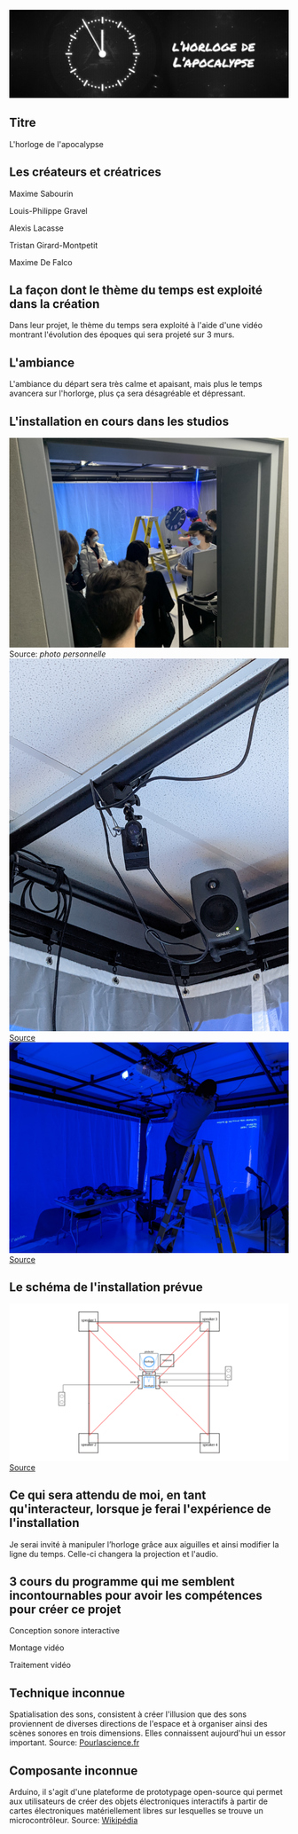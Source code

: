 ![banniere_page_projet.jpg](media_apocalypse/banniere_page_projet.jpg)
## Titre
L'horloge de l'apocalypse
## Les créateurs et créatrices
Maxime Sabourin

Louis-Philippe Gravel

Alexis Lacasse

Tristan Girard-Montpetit

Maxime De Falco

## La façon dont le thème du temps est exploité dans la création
Dans leur projet, le thème du temps sera exploité à l'aide d'une vidéo montrant l'évolution des époques qui sera projeté sur 3 murs.
## L'ambiance
L'ambiance du départ sera très calme et apaisant, mais plus le temps avancera sur l'horlorge, plus ça sera désagréable et dépressant.
## L'installation en cours dans les studios
![studio.jgp](media_apocalypse/studio.jpg) Source: *photo personnelle*
![camera.jgp](media_apocalypse/camera.jpg) [Source](https://tim-montmorency.com/2022/projets/L-horloge-de-l-apocalypse/docs/web/index.html)
![projecteurs.jpg](media_apocalypse/projecteurs.jpg) [Source](https://tim-montmorency.com/2022/projets/L-horloge-de-l-apocalypse/docs/web/index.html)
## Le schéma de l'installation prévue
![plantation.png](media_apocalypse/plantation.png) [Source](https://tim-montmorency.com/2022/projets/L-horloge-de-l-apocalypse/docs/web/index.html)
## Ce qui sera attendu de moi, en tant qu'interacteur, lorsque je ferai l'expérience de l'installation
Je serai invité à manipuler l’horloge grâce aux aiguilles et ainsi modifier la ligne du temps. Celle-ci changera la projection et l'audio.
## 3 cours du programme qui me semblent incontournables pour avoir les compétences pour créer ce projet
Conception sonore interactive

Montage vidéo

Traitement vidéo

##  Technique inconnue
Spatialisation des sons, consistent à créer l'illusion que des sons proviennent de diverses directions de l'espace et à organiser ainsi des scènes sonores en trois dimensions. Elles connaissent aujourd'hui un essor important. 
Source: [Pourlascience.fr](https://www.pourlascience.fr/sd/informatique/la-spatialisation-du-son-1755.php#:~:text=Les%20techniques%20de%20spatialisation%20du,aujourd'hui%20un%20essor%20important.)

## Composante inconnue

Arduino, il s'agit d'une plateforme de prototypage open-source qui permet aux utilisateurs de créer des objets électroniques interactifs à partir de cartes électroniques matériellement libres sur lesquelles se trouve un microcontrôleur. 
Source: [Wikipédia](https://fr.wikipedia.org/wiki/Arduino)
